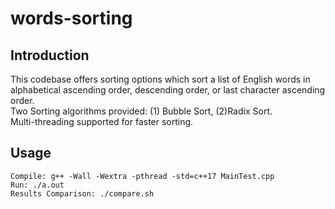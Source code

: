 # words-sorting

## Introduction

This codebase offers sorting options which sort a list of English words in alphabetical ascending order, descending order, or last character ascending order.\
Two Sorting algorithms provided: (1) Bubble Sort, (2)Radix Sort.\
Multi-threading supported for faster sorting. 

## Usage
```
Compile: g++ -Wall -Wextra -pthread -std=c++17 MainTest.cpp
Run: ./a.out
Results Comparison: ./compare.sh
